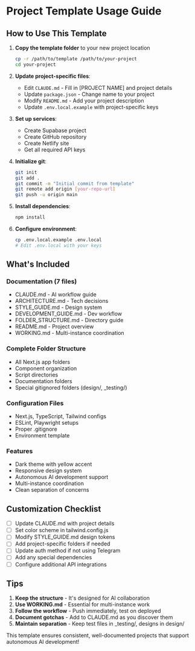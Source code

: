 # Project Template Usage Guide

## How to Use This Template

1. **Copy the template folder** to your new project location
   ```bash
   cp -r /path/to/template /path/to/your-project
   cd your-project
   ```

2. **Update project-specific files**:
   - Edit `CLAUDE.md` - Fill in [PROJECT NAME] and project details
   - Update `package.json` - Change name to your project
   - Modify `README.md` - Add your project description
   - Update `.env.local.example` with project-specific keys

3. **Set up services**:
   - Create Supabase project
   - Create GitHub repository
   - Create Netlify site
   - Get all required API keys

4. **Initialize git**:
   ```bash
   git init
   git add .
   git commit -m "Initial commit from template"
   git remote add origin [your-repo-url]
   git push -u origin main
   ```

5. **Install dependencies**:
   ```bash
   npm install
   ```

6. **Configure environment**:
   ```bash
   cp .env.local.example .env.local
   # Edit .env.local with your keys
   ```

## What's Included

### Documentation (7 files)
- CLAUDE.md - AI workflow guide
- ARCHITECTURE.md - Tech decisions
- STYLE_GUIDE.md - Design system
- DEVELOPMENT_GUIDE.md - Dev workflow
- FOLDER_STRUCTURE.md - Directory guide
- README.md - Project overview
- WORKING.md - Multi-instance coordination

### Complete Folder Structure
- All Next.js app folders
- Component organization
- Script directories
- Documentation folders
- Special gitignored folders (design/, _testing/)

### Configuration Files
- Next.js, TypeScript, Tailwind configs
- ESLint, Playwright setups
- Proper .gitignore
- Environment template

### Features
- Dark theme with yellow accent
- Responsive design system
- Autonomous AI development support
- Multi-instance coordination
- Clean separation of concerns

## Customization Checklist

- [ ] Update CLAUDE.md with project details
- [ ] Set color scheme in tailwind.config.js
- [ ] Modify STYLE_GUIDE.md design tokens
- [ ] Add project-specific folders if needed
- [ ] Update auth method if not using Telegram
- [ ] Add any special dependencies
- [ ] Configure additional API integrations

## Tips

1. **Keep the structure** - It's designed for AI collaboration
2. **Use WORKING.md** - Essential for multi-instance work
3. **Follow the workflow** - Push immediately, test on deployed
4. **Document gotchas** - Add to CLAUDE.md as you discover them
5. **Maintain separation** - Keep test files in _testing/, designs in design/

This template ensures consistent, well-documented projects that support autonomous AI development!